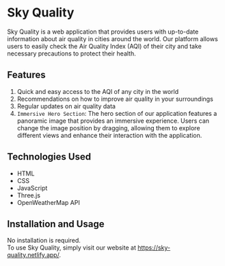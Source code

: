 # Sky Quality

Sky Quality is a web application that provides users with up-to-date information about air quality in cities around the world. Our platform allows users to easily check the Air Quality Index (AQI) of their city and take necessary precautions to protect their health.

## Features
1. Quick and easy access to the AQI of any city in the world
2. Recommendations on how to improve air quality in your surroundings
3. Regular updates on air quality data
4. `Immersive Hero Section`: The hero section of our application features a panoramic image that provides an immersive experience. Users can change the image position by dragging, allowing them to explore different views and enhance their interaction with the application.

## Technologies Used
- HTML
- CSS
- JavaScript
- Three.js
- OpenWeatherMap API

## Installation and Usage
No installation is required.<br>
To use Sky Quality, simply visit our website at https://sky-quality.netlify.app/.

